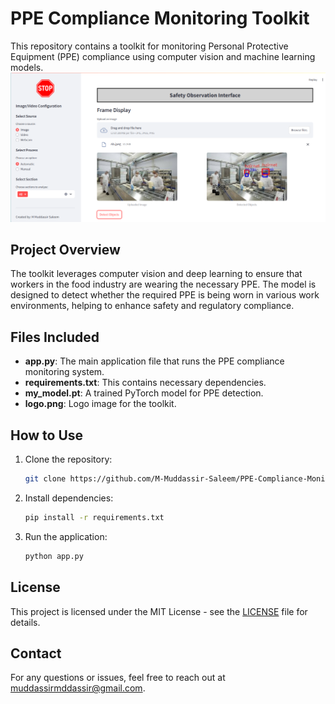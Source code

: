 # PPE Compliance Monitoring Toolkit

This repository contains a toolkit for monitoring Personal Protective Equipment (PPE) compliance using computer vision and machine learning models.
![Dashboard View 1](https://github.com/M-Muddassir-Saleem/PPE-Compliance-Monitoring/blob/ea951cf2e21871827c1e63081c69b1a251132ed6/dashboard.png)

## Project Overview

The toolkit leverages computer vision and deep learning to ensure that workers in the food industry are wearing the necessary PPE. The model is designed to detect whether the required PPE is being worn in various work environments, helping to enhance safety and regulatory compliance.

## Files Included

- **app.py**: The main application file that runs the PPE compliance monitoring system.
- **requirements.txt**: This contains necessary dependencies.
- **my_model.pt**: A trained PyTorch model for PPE detection.
- **logo.png**: Logo image for the toolkit.

## How to Use

1. Clone the repository:
    ```bash
    git clone https://github.com/M-Muddassir-Saleem/PPE-Compliance-Monitoring.git
    ```

2. Install dependencies:
    ```bash
    pip install -r requirements.txt
    ```

3. Run the application:
    ```bash
    python app.py
    ```

## License

This project is licensed under the MIT License - see the [LICENSE](LICENSE) file for details.

## Contact

For any questions or issues, feel free to reach out at [muddassirmddassir@gmail.com](mailto:muddassirmddassir@gmail.com).
